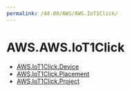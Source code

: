 ```yaml
---
permalink: /44.00/AWS/AWS.IoT1Click/
---
```


# AWS.AWS.IoT1Click



* [AWS.IoT1Click.Device](AWS.IoT1Click.Device.md)
* [AWS.IoT1Click.Placement](AWS.IoT1Click.Placement.md)
* [AWS.IoT1Click.Project](AWS.IoT1Click.Project.md)